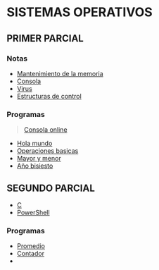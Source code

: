 # SISTEMAS OPERATIVOS
## PRIMER PARCIAL
### Notas
- [Mantenimiento de la memoria](./Notes/Mantenimiento-memoria.md)
- [Consola](./Notes/Consola.md)
- [Virus](./Notes/Virus.md)
- [Estructuras de control](./Notes/Estructuras-control.md)

### Programas
> [Consola online](https://www.onlinegdb.com/online_c++_compiler)

- [Hola mundo](./Programas/Hola-mundo/Hola-mundo.md)
- [Operaciones basicas](./Programas/Operaciones-basicas/Operaciones-basicas.md)
- [Mayor y menor](./Programas/Mayor-menor/Mayor-menor.md)
- [Año bisiesto](./Programas/Año-bisiesto/Año-bisiesto.md)

## SEGUNDO PARCIAL

- [C](./Notes/C.md)
- [PowerShell](./Notes/PowerShell.md)

### Programas
- [Promedio](./Programas/Promedio/Promedio.c)
- [Contador](./Programas/Contador/Contador.md)
- []()